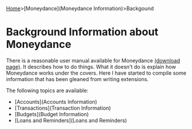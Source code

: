 [Home](Home)>[Moneydance](Moneydance Information)>Backgound
# Background Information about Moneydance

There is a reasonable user manual available for Moneydance [(download page)](http://infinitekind.com/help).  It describes how to do things.  What it doesn't do is explain how Moneydance works under the covers.  Here I have started to compile some information that has been gleaned from writing extensions.

The following topics are available:

* [Accounts](Accounts Information)
* [Transactions](Transaction Information)
* [Budgets](Budget Information)
* [Loans and Reminders](Loans and Reminders)